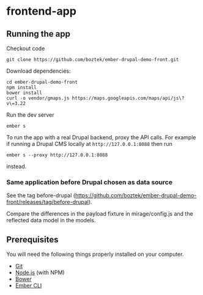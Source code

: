 # frontend-app

## Running the app

Checkout code

```
git clone https://github.com/boztek/ember-drupal-demo-front.git
```

Download dependencies:

```
cd ember-drupal-demo-front
npm install
bower install
curl -o vendor/gmaps.js https://maps.googleapis.com/maps/api/js\?v\=3.22
```

Run the dev server

```
ember s
```

To run the app with a real Drupal backend, proxy the API calls. For example if running a Drupal CMS locally at ```http://127.0.0.1:8088``` then run

```
ember s --proxy http://127.0.0.1:8088
```

instead.

### Same application before Drupal chosen as data source

See the tag before-drupal (https://github.com/boztek/ember-drupal-demo-front/releases/tag/before-drupal).

Compare the differences in the payload fixture in mirage/config.js and the reflected data model in the models.

## Prerequisites

You will need the following things properly installed on your computer.

* [Git](https://git-scm.com/)
* [Node.js](https://nodejs.org/) (with NPM)
* [Bower](https://bower.io/)
* [Ember CLI](https://ember-cli.com/)
